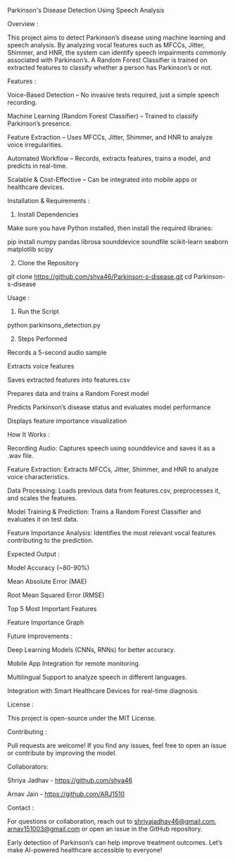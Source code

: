Parkinson's Disease Detection Using Speech Analysis

Overview : 

This project aims to detect Parkinson’s disease using machine learning and speech analysis. By analyzing vocal features such as MFCCs, Jitter, Shimmer, and HNR, the system can identify speech impairments commonly associated with Parkinson’s. A Random Forest Classifier is trained on extracted features to classify whether a person has Parkinson’s or not.

Features : 

Voice-Based Detection – No invasive tests required, just a simple speech recording.

Machine Learning (Random Forest Classifier) – Trained to classify Parkinson’s presence.

Feature Extraction – Uses MFCCs, Jitter, Shimmer, and HNR to analyze voice irregularities.

Automated Workflow – Records, extracts features, trains a model, and predicts in real-time.

Scalable & Cost-Effective – Can be integrated into mobile apps or healthcare devices.

Installation & Requirements : 

1. Install Dependencies

Make sure you have Python installed, then install the required libraries:

pip install numpy pandas librosa sounddevice soundfile scikit-learn seaborn matplotlib scipy

2. Clone the Repository

git clone https://github.com/shya46/Parkinson-s-disease.git
cd Parkinson-s-disease

Usage :

1. Run the Script

python parkinsons_detection.py

2. Steps Performed

Records a 5-second audio sample

Extracts voice features

Saves extracted features into features.csv

Prepares data and trains a Random Forest model

Predicts Parkinson’s disease status and evaluates model performance

Displays feature importance visualization

How It Works : 

Recording Audio: Captures speech using sounddevice and saves it as a .wav file.

Feature Extraction: Extracts MFCCs, Jitter, Shimmer, and HNR to analyze voice characteristics.

Data Processing: Loads previous data from features.csv, preprocesses it, and scales the features.

Model Training & Prediction: Trains a Random Forest Classifier and evaluates it on test data.

Feature Importance Analysis: Identifies the most relevant vocal features contributing to the prediction.

Expected Output :

Model Accuracy (~80-90%)

Mean Absolute Error (MAE)

Root Mean Squared Error (RMSE)

Top 5 Most Important Features

Feature Importance Graph

Future Improvements :

Deep Learning Models (CNNs, RNNs) for better accuracy.

Mobile App Integration for remote monitoring.

Multilingual Support to analyze speech in different languages.

Integration with Smart Healthcare Devices for real-time diagnosis.

License : 

This project is open-source under the MIT License.

Contributing : 

Pull requests are welcome! If you find any issues, feel free to open an issue or contribute by improving the model.

Collaborators:

Shriya Jadhav - https://github.com/shya46

Arnav Jain - https://github.com/ARJ1510

Contact :

For questions or collaboration, reach out to shriyajadhav46@gmail.com, arnav151003@gmail.com or open an issue in the GitHub repository.

Early detection of Parkinson’s can help improve treatment outcomes. Let’s make AI-powered healthcare accessible to everyone!

